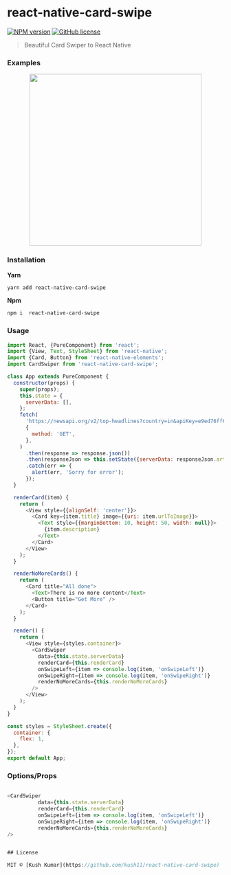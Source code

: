# react-native-card-swipe

[![NPM version](https://badge.fury.io/js/react-native-backgroud-shapes.svg)](https://npmjs.org/package/react-native-backgroud-shapes) [![GitHub license](https://img.shields.io/badge/license-MIT-brightgreen.svg?style=flat-square)](https://raw.githubusercontent.com/kevoj/react-native-backgroud-shapes/master/LICENSE)

> Beautiful Card Swiper to React Native 

### Examples

<p align="center">
<img  src="https://res.cloudinary.com/kush636/image/upload/v1581577154/swip.gif" width="400" >
</p>

### Installation

**Yarn**

```bash
yarn add react-native-card-swipe
```

**Npm**

```bash
npm i  react-native-card-swipe
```

### Usage

```javascript
import React, {PureComponent} from 'react';
import {View, Text, StyleSheet} from 'react-native';
import {Card, Button} from 'react-native-elements';
import CardSwiper from 'react-native-card-swipe';

class App extends PureComponent {
  constructor(props) {
    super(props);
    this.state = {
      serverData: [],
    };
    fetch(
      'https://newsapi.org/v2/top-headlines?country=in&apiKey=e9ed76ff6496462b8096d1e4b3178434',
      {
        method: 'GET',
      },
    )
      .then(response => response.json())
      .then(responseJson => this.setState({serverData: responseJson.articles}))
      .catch(err => {
        alert(err, 'Sorry for error');
      });
  }

  renderCard(item) {
    return (
      <View style={{alignSelf: 'center'}}>
        <Card key={item.title} image={{uri: item.urlToImage}}>
          <Text style={{marginBottom: 10, height: 50, width: null}}>
            {item.description}
          </Text>
        </Card>
      </View>
    );
  }

  renderNoMoreCards() {
    return (
      <Card title="All done">
        <Text>There is no more content</Text>
        <Button title="Get More" />
      </Card>
    );
  }

  render() {
    return (
      <View style={styles.container}>
        <CardSwiper
          data={this.state.serverData}
          renderCard={this.renderCard}
          onSwipeLeft={item => console.log(item, 'onSwipeLeft')}
          onSwipeRight={item => console.log(item, 'onSwipeRight')}
          renderNoMoreCards={this.renderNoMoreCards}
        />
      </View>
    );
  }
}

const styles = StyleSheet.create({
  container: {
    flex: 1,
  },
});
export default App;

```

### Options/Props

```javascript

<CardSwiper
          data={this.state.serverData}
          renderCard={this.renderCard}
          onSwipeLeft={item => console.log(item, 'onSwipeLeft')}
          onSwipeRight={item => console.log(item, 'onSwipeRight')}
          renderNoMoreCards={this.renderNoMoreCards}
/>


## License

MIT © [Kush Kumar](https://github.com/kush11/react-native-card-swipe)